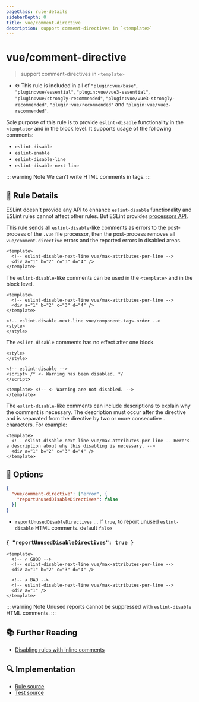 ```yaml
---
pageClass: rule-details
sidebarDepth: 0
title: vue/comment-directive
description: support comment-directives in `<template>`
---
```

# vue/comment-directive
> support comment-directives in `<template>`

- :gear: This rule is included in all of `"plugin:vue/base"`, `"plugin:vue/essential"`, `"plugin:vue/vue3-essential"`, `"plugin:vue/strongly-recommended"`, `"plugin:vue/vue3-strongly-recommended"`, `"plugin:vue/recommended"` and `"plugin:vue/vue3-recommended"`.

Sole purpose of this rule is to provide `eslint-disable` functionality in the `<template>` and in the block level.
It supports usage of the following comments:

- `eslint-disable`
- `eslint-enable`
- `eslint-disable-line`
- `eslint-disable-next-line`

::: warning Note
We can't write HTML comments in tags.
:::

## :book: Rule Details

ESLint doesn't provide any API to enhance `eslint-disable` functionality and ESLint rules cannot affect other rules. But ESLint provides [processors API](https://eslint.org/docs/developer-guide/working-with-plugins#processors-in-plugins).

This rule sends all `eslint-disable`-like comments as errors to the post-process of the `.vue` file processor, then the post-process removes all `vue/comment-directive` errors and the reported errors in disabled areas.

<eslint-code-block :rules="{'vue/comment-directive': ['error'], 'vue/max-attributes-per-line': ['error']}">

```vue
<template>
  <!-- eslint-disable-next-line vue/max-attributes-per-line -->
  <div a="1" b="2" c="3" d="4" />
</template>
```

</eslint-code-block>

The `eslint-disable`-like comments can be used in the `<template>` and in the block level.

<eslint-code-block :rules="{'vue/comment-directive': ['error'], 'vue/max-attributes-per-line': ['error'], 'vue/component-tags-order': ['error'] }">

```vue
<template>
  <!-- eslint-disable-next-line vue/max-attributes-per-line -->
  <div a="1" b="2" c="3" d="4" />
</template>

<!-- eslint-disable-next-line vue/component-tags-order -->
<style>
</style>
```

</eslint-code-block>

The `eslint-disable` comments has no effect after one block.

<eslint-code-block :rules="{'vue/comment-directive': ['error'], 'vue/max-attributes-per-line': ['error'], 'vue/component-tags-order': ['error'] }">

```vue
<style>
</style>

<!-- eslint-disable -->
<script> /* <- Warning has been disabled. */
</script>

<template> <!-- <- Warning are not disabled. -->
</template>

```

</eslint-code-block>

The `eslint-disable`-like comments can include descriptions to explain why the comment is necessary. The description must occur after the directive and is separated from the directive by two or more consecutive `-` characters. For example:

<eslint-code-block :rules="{'vue/comment-directive': ['error'], 'vue/max-attributes-per-line': ['error']}">

```vue
<template>
  <!-- eslint-disable-next-line vue/max-attributes-per-line -- Here's a description about why this disabling is necessary. -->
  <div a="1" b="2" c="3" d="4" />
</template>
```

</eslint-code-block>

## :wrench: Options

```json
{
  "vue/comment-directive": ["error", {
    "reportUnusedDisableDirectives": false
  }]
}
```

- `reportUnusedDisableDirectives` ... If `true`, to report unused `eslint-disable` HTML comments. default `false`

### `{ "reportUnusedDisableDirectives": true }`

<eslint-code-block :rules="{'vue/comment-directive': ['error', {reportUnusedDisableDirectives: true} ], 'vue/max-attributes-per-line': ['error']}">

```vue
<template>
  <!-- ✓ GOOD -->
  <!-- eslint-disable-next-line vue/max-attributes-per-line -->
  <div a="1" b="2" c="3" d="4" />

  <!-- ✗ BAD -->
  <!-- eslint-disable-next-line vue/max-attributes-per-line -->
  <div a="1" />
</template>
```

</eslint-code-block>

::: warning Note
Unused reports cannot be suppressed with `eslint-disable` HTML comments.
:::

## :books: Further Reading

- [Disabling rules with inline comments]

[Disabling rules with inline comments]: https://eslint.org/docs/user-guide/configuring#disabling-rules-with-inline-comments

## :mag: Implementation

- [Rule source](https://github.com/vuejs/eslint-plugin-vue/blob/master/lib/rules/comment-directive.js)
- [Test source](https://github.com/vuejs/eslint-plugin-vue/blob/master/tests/lib/rules/comment-directive.js)

